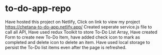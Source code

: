 # to-do-app-repo
Have hosted this project on Netlify, 
Click on link to view my project https://chetana-to-do-app.netlify.app/
Created seperate service.js file to call all API, 
Have used redux Toolkit to store To-Do List Array,
Have created Form to create new To-Do Item, have added check icon to mark as completed and delete icon to delete an item.
Have used local storage to persist the To-Do list items even after the page is refreshed.
